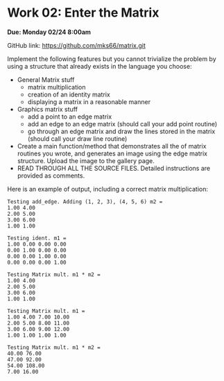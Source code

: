 # Work 02: Enter the Matrix

**Due: Monday 02/24 8:00am**

GitHub link: https://github.com/mks66/matrix.git

Implement the following features but you cannot trivialize the problem by using a structure that already exists in the language you choose:
- General Matrix stuff
    - matrix multiplication
    - creation of an identity matrix
    - displaying a matrix in a reasonable manner
- Graphics matrix stuff
    - add a point to an edge matrix
    - add an edge to an edge matrix (should call your add point routine)
    - go through an edge matrix and draw the lines stored in the matrix (should call your draw line routine)
- Create a main function/method that demonstrates all the of matrix routines you wrote, and generates an image using the edge matrix structure. Upload the image to the gallery page.
- READ THROUGH ALL THE SOURCE FILES. Detailed instructions are provided as comments.

Here is an example of output, including a correct matrix multiplication:
```
Testing add_edge. Adding (1, 2, 3), (4, 5, 6) m2 =
1.00 4.00
2.00 5.00
3.00 6.00
1.00 1.00

Testing ident. m1 =
1.00 0.00 0.00 0.00
0.00 1.00 0.00 0.00
0.00 0.00 1.00 0.00
0.00 0.00 0.00 1.00

Testing Matrix mult. m1 * m2 =
1.00 4.00
2.00 5.00
3.00 6.00
1.00 1.00

Testing Matrix mult. m1 =
1.00 4.00 7.00 10.00
2.00 5.00 8.00 11.00
3.00 6.00 9.00 12.00
1.00 1.00 1.00 1.00

Testing Matrix mult. m1 * m2 =
40.00 76.00
47.00 92.00
54.00 108.00
7.00 16.00
```
